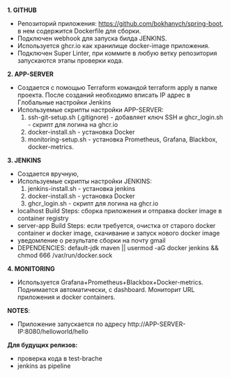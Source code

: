 **1. GITHUB**
- Репозиторий приложения: https://github.com/bokhanych/spring-boot, в нем содержится Dockerfile для сборки. 
- Подключен webhook для запуска билда JENKINS.
- Используется ghcr.io как хранилище docker-image приложения.
- Подключен Super Linter, при коммите в любую ветку репозитория запускаются этапы проверки кода.

**2. APP-SERVER**
- Создается с помощью Terraform командой terraform apply в папке проекта. После созданий необходимо вписать IP адрес в Глобальные настройки Jenkins
- Используемые скрипты настройки APP-SERVER:
   1. ssh-git-setup.sh (.gitignore) - добавляет ключ SSH и ghcr_login.sh - скрипт для логина на ghcr.io
   2. docker-install.sh - установка Docker
   3. monitoring-setup.sh - установка Prometheus, Grafana, Blackbox, docker-metrics.

**3. JENKINS**
- Создается вручную, 
- Используемые скрипты настройки JENKINS:
   1. jenkins-install.sh - установка jenkins
   2. docker-install.sh - установка Docker
   3. ghcr_login.sh - скрипт для логина на ghcr.io
- localhost Build Steps: сборка приложения и отправка docker image в container registry
- server-app Build Steps: если требуется, очистка от старого docker container и docker image, скачивание и запуск нового docker image
- уведомление о результате сборки на почту gmail
- DEPENDENCIES: default-jdk maven || usermod -aG docker jenkins && chmod 666 /var/run/docker.sock

**4. MONITORING**
- Используется Grafana+Prometheus+Blackbox+Docker-metrics. Поднимается автоматически, с dashboard. Мониторит URL приложения и docker containers.

**NOTES**:
- Приложение запускается по адресу http://APP-SERVER-IP:8080/helloworld/hello

**Для будущих релизов:** 
- проверка кода в test-brache
- jenkins as pipeline
